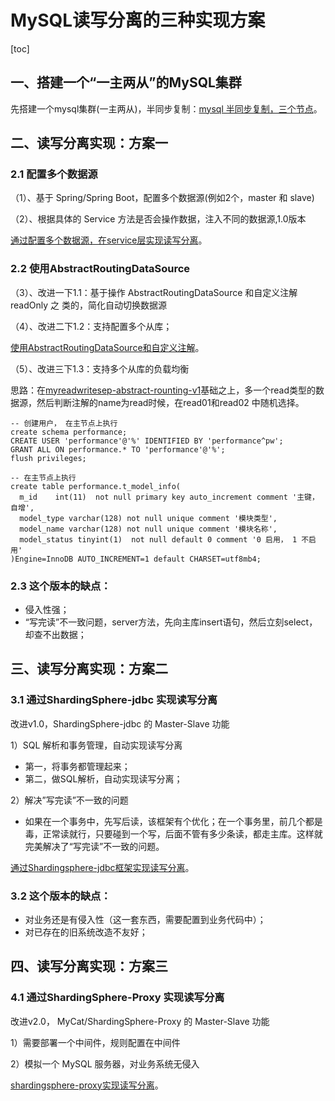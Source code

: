 # MySQL读写分离的三种实现方案

[toc]

## 一、搭建一个“一主两从”的MySQL集群

先搭建一个mysql集群(一主两从)，半同步复制：[mysql 半同步复制，三个节点](https://github.com/hefrankeleyn/JAVARebuild/blob/main/Week_07_MySQL%E9%AB%98%E5%8F%AF%E7%94%A8%E5%92%8C%E8%AF%BB%E5%86%99%E5%88%86%E7%A6%BB/2022-01-15-mysql%E5%8D%8A%E5%90%8C%E6%AD%A5%E5%A4%8D%E5%88%B6%E6%90%AD%E5%BB%BA_%E4%B8%80%E4%B8%BB%E4%B8%A4%E4%BB%8E.md)。

## 二、读写分离实现：方案一

### 2.1 配置多个数据源

（1）、基于 Spring/Spring Boot，配置多个数据源(例如2个，master 和 slave)

（2）、根据具体的 Service 方法是否会操作数据，注入不同的数据源,1.0版本

[通过配置多个数据源，在service层实现读写分离](https://github.com/hefrankeleyn/JAVARebuild/tree/main/projects/my-read-write-separation-v1)。

### 2.2 使用AbstractRoutingDataSource

（3）、改进一下1.1：基于操作 AbstractRoutingDataSource 和自定义注解 readOnly 之 类的，简化自动切换数据源

（4）、改进二下1.2：支持配置多个从库；

[使用AbstractRoutingDataSource和自定义注解](https://github.com/hefrankeleyn/JAVARebuild/blob/main/Week_07_MySQL%E9%AB%98%E5%8F%AF%E7%94%A8%E5%92%8C%E8%AF%BB%E5%86%99%E5%88%86%E7%A6%BB/2022-01-16-%E8%AF%BB%E5%86%99%E5%88%86%E7%A6%BBV1_%E4%BD%BF%E7%94%A8AbstractRoutingDataSource.md)。

（5）、改进三下1.3：支持多个从库的负载均衡

思路：在[myreadwritesep-abstract-rounting-v1](https://github.com/hefrankeleyn/JAVARebuild/tree/main/projects/myreadwritesep-abstract-rounting-v1)基础之上，多一个read类型的数据源，然后判断注解的name为read时候，在read01和read02 中随机选择。

```mysql
-- 创建用户， 在主节点上执行
create schema performance;
CREATE USER 'performance'@'%' IDENTIFIED BY 'performance^pw';
GRANT ALL ON performance.* TO 'performance'@'%';
flush privileges;

-- 在主节点上执行
create table performance.t_model_info(
  m_id    int(11)  not null primary key auto_increment comment '主键，自增',
  model_type varchar(128) not null unique comment '模块类型',
  model_name varchar(128) not null unique comment '模块名称',
  model_status tinyint(1)  not null default 0 comment '0 启用， 1 不启用'
)Engine=InnoDB AUTO_INCREMENT=1 default CHARSET=utf8mb4;
```

### 2.3 这个版本的缺点：

- 侵入性强；
- “写完读”不一致问题，server方法，先向主库insert语句，然后立刻select，却查不出数据；

## 三、读写分离实现：方案二

### 3.1 通过ShardingSphere-jdbc 实现读写分离

改进v1.0，ShardingSphere-jdbc 的 Master-Slave 功能

1）SQL 解析和事务管理，自动实现读写分离

- 第一，将事务都管理起来；
- 第二，做SQL解析，自动实现读写分离；

2）解决”写完读”不一致的问题

- 如果在一个事务中，先写后读，该框架有个优化；在一个事务里，前几个都是毒，正常读就行，只要碰到一个写，后面不管有多少条读，都走主库。这样就完美解决了“写完读”不一致的问题。

[通过Shardingsphere-jdbc框架实现读写分离](https://github.com/hefrankeleyn/JAVARebuild/blob/main/Week_07_MySQL%E9%AB%98%E5%8F%AF%E7%94%A8%E5%92%8C%E8%AF%BB%E5%86%99%E5%88%86%E7%A6%BB/2022-01-19-%E5%AE%9E%E8%B7%B5Shardingsphere-jdbc%E7%9A%84%E8%AF%BB%E5%86%99%E5%88%86%E7%A6%BB.md)。

### 3.2 这个版本的缺点：

- 对业务还是有侵入性（这一套东西，需要配置到业务代码中）；
- 对已存在的旧系统改造不友好；

## 四、读写分离实现：方案三

### 4.1 通过ShardingSphere-Proxy 实现读写分离

改进v2.0， MyCat/ShardingSphere-Proxy 的 Master-Slave 功能

1）需要部署一个中间件，规则配置在中间件

2）模拟一个 MySQL 服务器，对业务系统无侵入

[shardingsphere-proxy实现读写分离](https://github.com/hefrankeleyn/JAVARebuild/blob/main/Week_07_MySQL%E9%AB%98%E5%8F%AF%E7%94%A8%E5%92%8C%E8%AF%BB%E5%86%99%E5%88%86%E7%A6%BB/2022-01-19-%E5%AE%9E%E8%B7%B5shardingsphere-proxy%E7%9A%84%E8%AF%BB%E5%86%99%E5%88%86%E7%A6%BB.md)。

